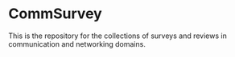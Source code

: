 # CommSurvey
This is the repository for the collections of surveys and reviews in communication and networking domains.
